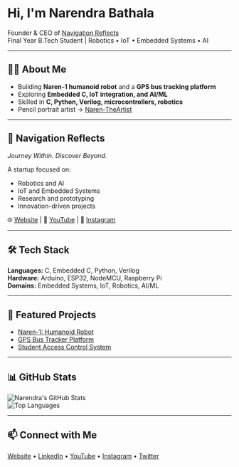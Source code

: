 # Hi, I'm Narendra Bathala  

Founder & CEO of [Navigation Reflects](https://navigationreflects.com)  
Final Year B.Tech Student | Robotics • IoT • Embedded Systems • AI  

---

## 👨‍💻 About Me  
- Building **Naren-1 humanoid robot** and a **GPS bus tracking platform**  
- Exploring **Embedded C, IoT integration, and AI/ML**  
- Skilled in **C, Python, Verilog, microcontrollers, robotics**  
- Pencil portrait artist → [Naren-TheArtist](https://youtube.com/@naren-theartist)  

---

## 🚀 Navigation Reflects  
*Journey Within. Discover Beyond.*  

A startup focused on:  
- Robotics and AI  
- IoT and Embedded Systems  
- Research and prototyping  
- Innovation-driven projects  

🌐 [Website](https://navigationreflects.com) | 🎥 [YouTube](https://youtube.com/@navigationreflects) | 📸 [Instagram](https://instagram.com/navigationreflects)  

---

## 🛠 Tech Stack  
**Languages:** C, Embedded C, Python, Verilog  
**Hardware:** Arduino, ESP32, NodeMCU, Raspberry Pi  
**Domains:** Embedded Systems, IoT, Robotics, AI/ML  

---

## 📌 Featured Projects  
- [Naren-1: Humanoid Robot](https://github.com/Navigation-Reflects/Naren-1)  
- [GPS Bus Tracker Platform](https://github.com/Navigation-Reflects/GPS-Bus-Tracker)  
- [Student Access Control System](https://github.com/Navigation-Reflects/Student-Access-Control)  

---

## 📊 GitHub Stats  
![Narendra's GitHub Stats](https://github-readme-stats.vercel.app/api?username=narendra-bathala&show_icons=true&theme=default)  
![Top Languages](https://github-readme-stats.vercel.app/api/top-langs/?username=narendra-bathala&layout=compact&theme=default)  

---

## 📫 Connect with Me  
[Website](https://navigationreflects.odoo.com) • [LinkedIn](https://linkedin.com) • [YouTube](https://youtube.com/@navigationreflects) • [Instagram](https://instagram.com/navigationreflects) • [Twitter](https://twitter.com/NavigateReflect)  
